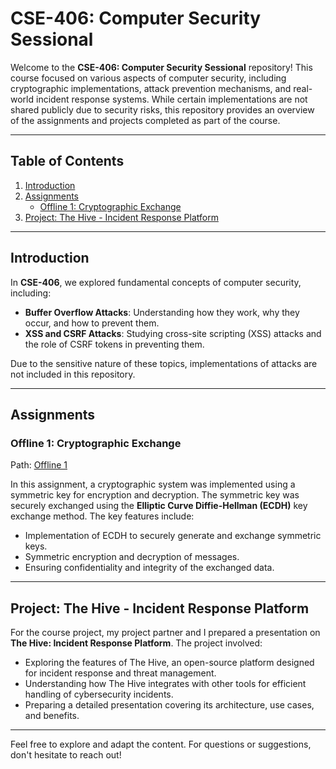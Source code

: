# CSE-406: Computer Security Sessional

Welcome to the **CSE-406: Computer Security Sessional** repository! This course focused on various aspects of computer security, including cryptographic implementations, attack prevention mechanisms, and real-world incident response systems. While certain implementations are not shared publicly due to security risks, this repository provides an overview of the assignments and projects completed as part of the course.

---

## Table of Contents

1. [Introduction](#introduction)
2. [Assignments](#assignments)
   - [Offline 1: Cryptographic Exchange](#offline-1-cryptographic-exchange)
3. [Project: The Hive - Incident Response Platform](#project-the-hive---incident-response-platform)


---

## Introduction

In **CSE-406**, we explored fundamental concepts of computer security, including:

- **Buffer Overflow Attacks**: Understanding how they work, why they occur, and how to prevent them.
- **XSS and CSRF Attacks**: Studying cross-site scripting (XSS) attacks and the role of CSRF tokens in preventing them.

Due to the sensitive nature of these topics, implementations of attacks are not included in this repository.

---

## Assignments

### Offline 1: Cryptographic Exchange
Path: [Offline 1](./Offline%201)

In this assignment, a cryptographic system was implemented using a symmetric key for encryption and decryption. The symmetric key was securely exchanged using the **Elliptic Curve Diffie-Hellman (ECDH)** key exchange method. The key features include:

- Implementation of ECDH to securely generate and exchange symmetric keys.
- Symmetric encryption and decryption of messages.
- Ensuring confidentiality and integrity of the exchanged data.

---

## Project: The Hive - Incident Response Platform

For the course project, my project partner and I prepared a presentation on **The Hive: Incident Response Platform**. The project involved:

- Exploring the features of The Hive, an open-source platform designed for incident response and threat management.
- Understanding how The Hive integrates with other tools for efficient handling of cybersecurity incidents.
- Preparing a detailed presentation covering its architecture, use cases, and benefits.

---

Feel free to explore and adapt the content. For questions or suggestions, don't hesitate to reach out!

